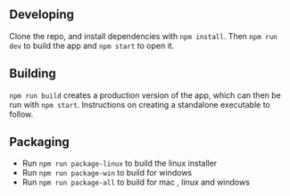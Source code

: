 ## Developing

Clone the repo, and install dependencies with `npm install`. Then `npm run dev` to build the app and `npm start` to open it.

## Building

`npm run build` creates a production version of the app, which can then be run with `npm start`. Instructions on creating a standalone executable to follow.

## Packaging

- Run `npm run package-linux` to build the linux installer
- Run `npm run package-win` to build for windows
- Run `npm run package-all` to build for mac , linux and windows
